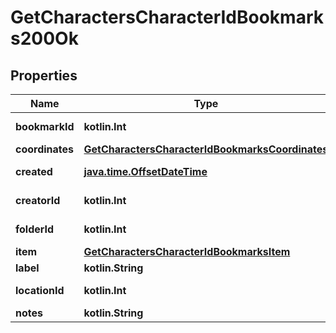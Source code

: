
# GetCharactersCharacterIdBookmarks200Ok

## Properties
Name | Type | Description | Notes
------------ | ------------- | ------------- | -------------
**bookmarkId** | **kotlin.Int** | bookmark_id integer | 
**coordinates** | [**GetCharactersCharacterIdBookmarksCoordinates**](GetCharactersCharacterIdBookmarksCoordinates.md) |  |  [optional]
**created** | [**java.time.OffsetDateTime**](java.time.OffsetDateTime.md) | created string | 
**creatorId** | **kotlin.Int** | creator_id integer | 
**folderId** | **kotlin.Int** | folder_id integer |  [optional]
**item** | [**GetCharactersCharacterIdBookmarksItem**](GetCharactersCharacterIdBookmarksItem.md) |  |  [optional]
**label** | **kotlin.String** | label string | 
**locationId** | **kotlin.Int** | location_id integer | 
**notes** | **kotlin.String** | notes string | 



